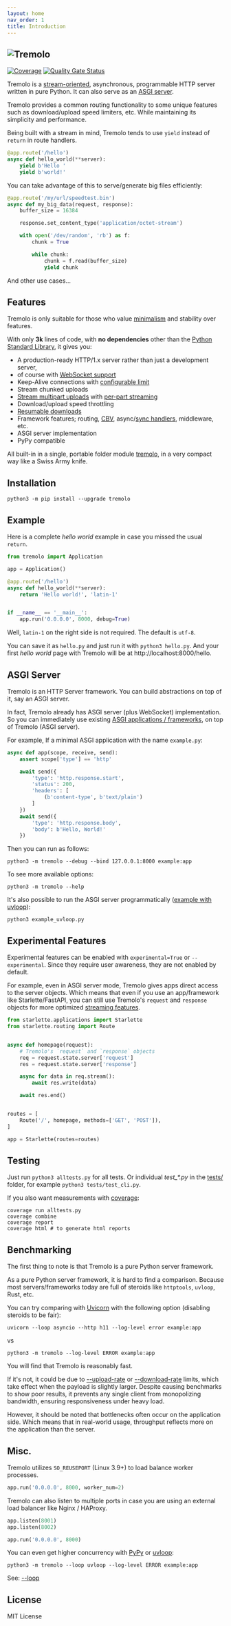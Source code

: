 ```yaml
---
layout: home
nav_order: 1
title: Introduction
---
```


![Tremolo](https://raw.githubusercontent.com/nggit/tremolo/main/media/tremolo.png)
---

[![Coverage](https://sonarcloud.io/api/project_badges/measure?project=nggit_tremolo&metric=coverage)](https://sonarcloud.io/summary/new_code?id=nggit_tremolo)
[![Quality Gate Status](https://sonarcloud.io/api/project_badges/measure?project=nggit_tremolo&metric=alert_status)](https://sonarcloud.io/summary/new_code?id=nggit_tremolo)

Tremolo is a [stream-oriented](https://nggit.github.io/tremolo-docs/basics/yield.html), asynchronous, programmable HTTP server written in pure Python. It can also serve as an [ASGI server](#asgi-server).

Tremolo provides a common routing functionality to some unique features such as download/upload speed limiters, etc. While maintaining its simplicity and performance.

Being built with a stream in mind, Tremolo tends to use `yield` instead of `return` in route handlers.

```python
@app.route('/hello')
async def hello_world(**server):
    yield b'Hello '
    yield b'world!'
```

You can take advantage of this to serve/generate big files efficiently:

```python
@app.route('/my/url/speedtest.bin')
async def my_big_data(request, response):
    buffer_size = 16384

    response.set_content_type('application/octet-stream')

    with open('/dev/random', 'rb') as f:
        chunk = True

        while chunk:
            chunk = f.read(buffer_size)
            yield chunk
```

And other use cases…

## Features
Tremolo is only suitable for those who value [minimalism](https://en.wikipedia.org/wiki/Minimalism_%28computing%29) and stability over features.

With only **3k** lines of code, with **no dependencies** other than the [Python Standard Library](https://docs.python.org/3/library/index.html), it gives you:

* A production-ready HTTP/1.x server rather than just a development server,
* of course with [WebSocket support](https://nggit.github.io/tremolo-docs/reference/websocket/)
* Keep-Alive connections with [configurable limit](https://nggit.github.io/tremolo-docs/configuration.html#keepalive_connections)
* Stream chunked uploads
* [Stream multipart uploads](https://nggit.github.io/tremolo-docs/basics/body.html#multipart) with [per-part streaming](https://github.com/nggit/tremolo/pull/293)
* Download/upload speed throttling
* [Resumable downloads](https://nggit.github.io/tremolo-docs/how-to/resumable-downloads.html)
* Framework features; routing, [CBV](https://nggit.github.io/tremolo-docs/basics/routing.html#class-based-views), async/[sync handlers](https://nggit.github.io/tremolo-docs/basics/handlers.html#synchronous-handlers), middleware, etc.
* ASGI server implementation
* PyPy compatible

All built-in in a single, portable folder module [tremolo](https://github.com/nggit/tremolo/tree/main/tremolo),
in a very compact way like a Swiss Army knife.

## Installation
```
python3 -m pip install --upgrade tremolo
```

## Example
Here is a complete *hello world* example in case you missed the usual `return`.

```python
from tremolo import Application

app = Application()

@app.route('/hello')
async def hello_world(**server):
    return 'Hello world!', 'latin-1'


if __name__ == '__main__':
    app.run('0.0.0.0', 8000, debug=True)
```

Well, `latin-1` on the right side is not required. The default is `utf-8`.

You can save it as `hello.py` and just run it with `python3 hello.py`.
And your first *hello world* page with Tremolo will be at http://localhost:8000/hello.

## ASGI Server
Tremolo is an HTTP Server framework. You can build abstractions on top of it, say an ASGI server.

In fact, Tremolo already has ASGI server (plus WebSocket) implementation.
So you can immediately use existing [ASGI applications / frameworks](https://asgi.readthedocs.io/en/latest/implementations.html#application-frameworks), on top of Tremolo (ASGI server).

For example, If a minimal ASGI application with the name `example.py`:

```python
async def app(scope, receive, send):
    assert scope['type'] == 'http'

    await send({
        'type': 'http.response.start',
        'status': 200,
        'headers': [
            (b'content-type', b'text/plain')
        ]
    })
    await send({
        'type': 'http.response.body',
        'body': b'Hello, World!'
    })
```

Then you can run as follows:

```
python3 -m tremolo --debug --bind 127.0.0.1:8000 example:app
```

To see more available options:

```
python3 -m tremolo --help
```

It's also possible to run the ASGI server programmatically ([example with uvloop](https://github.com/nggit/tremolo/blob/main/example_uvloop.py)):

```
python3 example_uvloop.py
```

## Experimental Features
Experimental features can be enabled with `experimental=True` or `--experimental`.
Since they require user awareness, they are not enabled by default.

For example, even in ASGI server mode, Tremolo gives apps direct access to the server objects.
Which means that even if you use an app/framework like Starlette/FastAPI,
you can still use Tremolo's `request` and `response` objects for more optimized [streaming features](https://nggit.github.io/tremolo-docs/basics/body.html#multipart).
```python
from starlette.applications import Starlette
from starlette.routing import Route


async def homepage(request):
    # Tremolo's `request` and `response` objects
    req = request.state.server['request']
    res = request.state.server['response']

    async for data in req.stream():
        await res.write(data)

    await res.end()


routes = [
    Route('/', homepage, methods=['GET', 'POST']),
]

app = Starlette(routes=routes)
```

## Testing
Just run `python3 alltests.py` for all tests. Or individual *test_\*.py* in the [tests/](https://github.com/nggit/tremolo/tree/main/tests) folder, for example `python3 tests/test_cli.py`.

If you also want measurements with [coverage](https://coverage.readthedocs.io/):

```
coverage run alltests.py
coverage combine
coverage report
coverage html # to generate html reports
```

## Benchmarking
The first thing to note is that Tremolo is a pure Python server framework.

As a pure Python server framework, it is hard to find a comparison.
Because most servers/frameworks today are full of steroids like `httptools`, `uvloop`, Rust, etc.

You can try comparing with [Uvicorn](https://www.uvicorn.org/) with the following option (disabling steroids to be fair):

```
uvicorn --loop asyncio --http h11 --log-level error example:app
```

vs

```
python3 -m tremolo --log-level ERROR example:app
```

You will find that Tremolo is reasonably fast.

If it's not, it could be due to [--upload-rate](https://nggit.github.io/tremolo-docs/configuration.html#upload_rate) or [--download-rate](https://nggit.github.io/tremolo-docs/configuration.html#download_rate) limits, which take effect when the payload is slightly larger.
Despite causing benchmarks to show poor results, it prevents any single client from monopolizing bandwidth, ensuring responsiveness under heavy load.

However, it should be noted that bottlenecks often occur on the application side.
Which means that in real-world usage, throughput reflects more on the application than the server.

## Misc.
Tremolo utilizes `SO_REUSEPORT` (Linux 3.9+) to load balance worker processes.

```python
app.run('0.0.0.0', 8000, worker_num=2)
```

Tremolo can also listen to multiple ports in case you are using an external load balancer like Nginx / HAProxy.

```python
app.listen(8001)
app.listen(8002)

app.run('0.0.0.0', 8000)
```

You can even get higher concurrency with [PyPy](https://www.pypy.org/) or [uvloop](https://magic.io/blog/uvloop-blazing-fast-python-networking/):

```
python3 -m tremolo --loop uvloop --log-level ERROR example:app
```

See: [--loop](https://nggit.github.io/tremolo-docs/configuration.html#loop)

## License
MIT License


